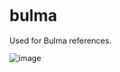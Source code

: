 # bulma

Used for Bulma references.

![image](https://user-images.githubusercontent.com/60044459/83691932-a213e600-a5b8-11ea-99f6-37c62da12568.png)
